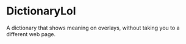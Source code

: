 # DictionaryLol
A dictionary that shows meaning on overlays, without taking you to a different web page. 

